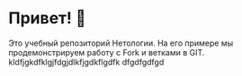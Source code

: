 # Привет! 👋

Это учебный репозиторий Нетологии. На его примере мы продемонстрируем работу с Fork и ветками в GIT. 
kldfjgkdfklgjfdgjdlkfjgdkflgdfk
dfgdfgdfgd